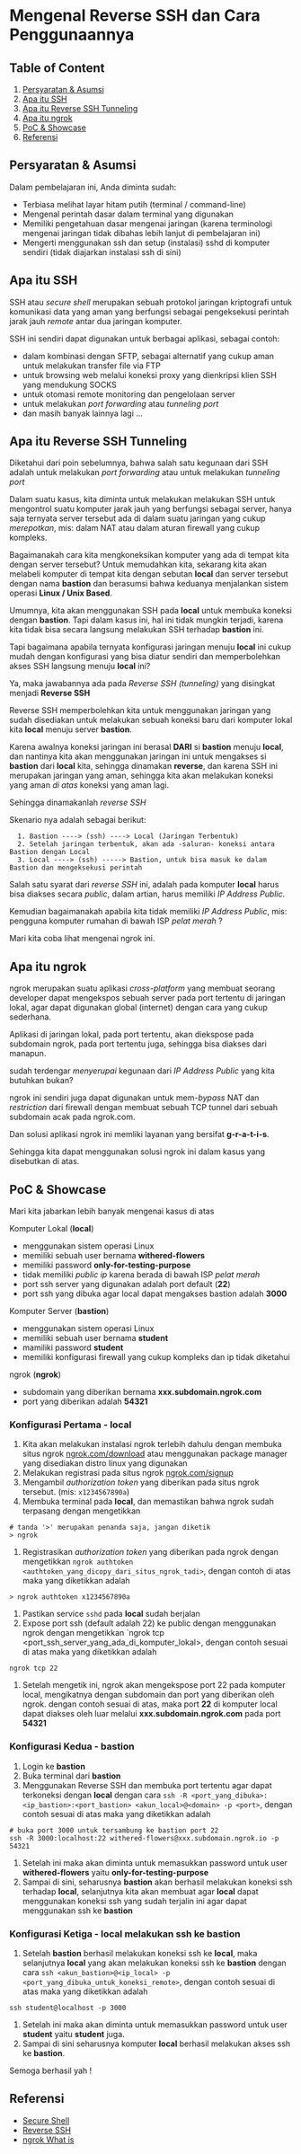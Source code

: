 # Mengenal Reverse SSH dan Cara Penggunaannya

## Table of Content
1. [Persyaratan & Asumsi](#persyaratan-&-asumsi)
1. [Apa itu SSH](#apa-itu=ssh)
1. [Apa itu Reverse SSH Tunneling](#apa-itu-reverse-ssh-tunneling)
1. [Apa itu ngrok](#apa-itu-ngrok)
1. [PoC & Showcase](#poc-&-showcase)
1. [Referensi](#referensi)

## Persyaratan & Asumsi
Dalam pembelajaran ini, Anda diminta sudah:
- Terbiasa melihat layar hitam putih (terminal / command-line)
- Mengenal perintah dasar dalam terminal yang digunakan
- Memiliki pengetahuan dasar mengenai jaringan 
  (karena terminologi mengenai jaringan tidak dibahas lebih lanjut di pembelajaran ini)
- Mengerti menggunakan ssh dan setup (instalasi) sshd di komputer sendiri
  (tidak diajarkan instalasi ssh di sini)

## Apa itu SSH
SSH atau *secure shell* merupakan sebuah protokol jaringan kriptografi untuk komunikasi data yang
aman yang berfungsi sebagai pengeksekusi perintah jarak jauh *remote* antar dua jaringan
komputer.

SSH ini sendiri dapat digunakan untuk berbagai aplikasi, sebagai contoh:
- dalam kombinasi dengan SFTP, sebagai alternatif yang cukup aman untuk melakukan transfer file 
  via FTP
- untuk browsing web melalui koneksi proxy yang dienkripsi klien SSH yang mendukung SOCKS
- untuk otomasi remote monitoring dan pengelolaan server 
- untuk melakukan *port forwarding* atau *tunneling port*
- dan masih banyak lainnya lagi ...

## Apa itu Reverse SSH Tunneling
Diketahui dari poin sebelumnya, bahwa salah satu kegunaan dari SSH adalah untuk melakukan
*port forwarding* atau untuk melakukan *tunneling port*

Dalam suatu kasus, kita diminta untuk melakukan melakukan SSH untuk mengontrol suatu komputer
jarak jauh yang berfungsi sebagai server, hanya saja ternyata server tersebut ada di dalam suatu
jaringan yang cukup *merepotkan*, mis: dalam NAT atau dalam aturan firewall yang cukup kompleks. 

Bagaimanakah cara kita mengkoneksikan komputer yang ada di tempat kita dengan server tersebut?
Untuk memudahkan kita, sekarang kita akan melabeli komputer di tempat kita dengan sebutan **local**
dan server tersebut dengan nama **bastion** dan berasumsi bahwa keduanya menjalankan sistem operasi
**Linux / Unix Based**.

Umumnya,  kita akan menggunakan SSH pada **local** untuk membuka koneksi dengan **bastion**. Tapi 
dalam kasus ini, hal ini tidak mungkin terjadi, karena kita tidak bisa secara langsung melakukan
SSH terhadap **bastion** ini.

Tapi bagaimana apabila ternyata konfigurasi jaringan menuju **local** ini cukup mudah dengan 
konfigurasi yang bisa diatur sendiri dan memperbolehkan akses SSH langsung menuju **local** ini?

Ya, maka jawabannya ada pada *Reverse SSH (tunneling)* yang disingkat menjadi **Reverse SSH**

Reverse SSH memperbolehkan kita untuk menggunakan jaringan yang sudah disediakan untuk melakukan
sebuah koneksi baru dari komputer lokal kita **local** menuju server **bastion**.

Karena awalnya koneksi jaringan ini berasal **DARI** si **bastion** menuju **local**, dan nantinya
kita akan menggunakan jaringan ini untuk mengakses si **bastion** dari **local** kita, sehingga
dinamakan **reverse**, dan karena SSH ini merupakan jaringan yang aman, sehingga kita akan 
melakukan koneksi yang aman *di atas* koneksi yang aman lagi.

Sehingga dinamakanlah *reverse SSH*

Skenario nya adalah sebagai berikut:
```
  1. Bastion ----> (ssh) ----> Local (Jaringan Terbentuk)
  2. Setelah jaringan terbentuk, akan ada -saluran- koneksi antara Bastion dengan Local
  3. Local ----> (ssh) -----> Bastion, untuk bisa masuk ke dalam Bastion dan mengeksekusi perintah
```

Salah satu syarat dari *reverse SSH* ini, adalah pada komputer **local** harus bisa diakses secara
*public*, dalam artian, harus memiliki *IP Address Public*.

Kemudian bagaimanakah apabila kita tidak memiliki *IP Address Public*, mis: pengguna komputer
rumahan di bawah ISP *pelat merah* ?

Mari kita coba lihat mengenai ngrok ini.

## Apa itu ngrok
ngrok merupakan suatu aplikasi *cross-platform* yang membuat seorang developer dapat mengekspos
sebuah server pada port tertentu di jaringan lokal, agar dapat digunakan global (internet) dengan
cara yang cukup sederhana.

Aplikasi di jaringan lokal, pada port tertentu, akan diekspose pada subdomain ngrok, pada port
tertentu juga, sehingga bisa diakses dari manapun.

sudah terdengar *menyerupai* kegunaan dari *IP Address Public* yang kita butuhkan bukan?

ngrok ini sendiri juga dapat digunakan untuk mem-*bypass* NAT dan *restriction* dari firewall dengan
membuat sebuah TCP tunnel dari sebuah subdomain acak pada ngrok.com.

Dan solusi aplikasi ngrok ini memliki layanan yang bersifat **g-r-a-t-i-s**.

Sehingga kita dapat menggunakan solusi ngrok ini dalam kasus yang disebutkan di atas.

## PoC & Showcase
Mari kita jabarkan lebih banyak mengenai kasus di atas

Komputer Lokal (**local**) 
- menggunakan sistem operasi Linux
- memiliki sebuah user bernama **withered-flowers** 
- memiliki password **only-for-testing-purpose**
- tidak memiliki *public ip* karena berada di bawah ISP *pelat merah*
- port ssh server yang digunakan adalah port default (**22**)
- port ssh yang dibuka agar local dapat mengakses bastion adalah **3000**

Komputer Server (**bastion**) 
- menggunakan sistem operasi Linux
- memiliki sebuah user bernama **student**
- mamiliki password **student**
- memiliki konfigurasi firewall yang cukup kompleks dan ip tidak diketahui

ngrok (**ngrok**)
- subdomain yang diberikan bernama **xxx.subdomain.ngrok.com**
- port yang diberikan adalah **54321**

### Konfigurasi Pertama - local
1. Kita akan melakukan instalasi ngrok terlebih dahulu dengan membuka situs ngrok
   [ngrok.com/download](https://ngrok.com/download) atau menggunakan package manager 
   yang disediakan distro linux yang digunakan
1. Melakukan registrasi pada situs ngrok [ngrok.com/signup](https://dashboard.ngrok.com/signup)
1. Mengambil *authorization token* yang diberikan pada situs ngrok tersebut.
   (mis: `x1234567890a`)
1. Membuka terminal pada **local**, dan memastikan bahwa ngrok sudah terpasang dengan mengetikkan
```shell
# tanda '>' merupakan penanda saja, jangan diketik
> ngrok
```
1. Registrasikan *authorization token* yang diberikan pada ngrok dengan mengetikkan 
   `ngrok authtoken <authtoken_yang_dicopy_dari_situs_ngrok_tadi>`, dengan contoh di atas maka yang
   diketikkan adalah
```shell
> ngrok authtoken x1234567890a
```
1. Pastikan service `sshd` pada **local** sudah berjalan
1. Expose port ssh (default adalah 22) ke public dengan menggunakan ngrok dengan mengetikkan
   `ngrok tcp <port_ssh_server_yang_ada_di_komputer_lokal>, dengan contoh sesuai di atas maka yang
   diketikkan adalah
```shell
ngrok tcp 22
```
1. Setelah mengetik ini, ngrok akan mengekspose port 22 pada komputer local, mengikatnya dengan
   subdomain dan port yang diberikan oleh ngrok. dengan contoh sesuai di atas, maka
   port **22** di komputer local dapat diakses oleh luar melalui **xxx.subdomain.ngrok.com** pada
   port **54321**

### Konfigurasi Kedua - bastion
1. Login ke **bastion**
1. Buka terminal dari **bastion**
1. Menggunakan Reverse SSH dan membuka port tertentu agar dapat terkoneksi dengan **local** dengan
   cara 
   `ssh -R <port_yang_dibuka>:<ip_bastion>:<port_bastion> <akun_local>@<domain> -p <port>`, dengan
   contoh sesuai di atas maka yang diketikkan adalah
```shell
# buka port 3000 untuk tersambung ke bastion port 22
ssh -R 3000:localhost:22 withered-flowers@xxx.subdomain.ngrok.io -p 54321
```
1. Setelah ini maka akan diminta untuk memasukkan password untuk user **withered-flowers** yaitu 
   **only-for-testing-purpose**
1. Sampai di sini, seharusnya **bastion** akan berhasil melakukan koneksi ssh terhadap **local**, 
   selanjutnya kita akan membuat agar **local** dapat menggunakan koneksi ssh yang sudah terjalin 
   ini agar dapat menggunakan ssh ke **bastion**

### Konfigurasi Ketiga - local melakukan ssh ke bastion
1. Setelah **bastion** berhasil melakukan koneksi ssh ke **local**, maka selanjutnya **local** yang
   akan melakukan koneksi ssh ke **bastion** dengan cara
   `ssh <akun_bastion>@<ip_local> -p <port_yang_dibuka_untuk_koneksi_remote>`, dengan contoh sesuai
   di atas maka yang diketikkan adalah
```shell
ssh student@localhost -p 3000
```
1. Setelah ini maka akan diminta untuk memasukkan password untuk user **student** yaitu **student**
   juga.
1. Sampai di sini seharusnya komputer **local** berhasil melakukan akses ssh ke **bastion**.

Semoga berhasil yah !

## Referensi
- [Secure Shell](https://id.wikipedia.org/wiki/Secure_Shell)
- [Reverse SSH](https://www.howtogeek.com/428413/what-is-reverse-ssh-tunneling-and-how-to-use-it/)
- [ngrok What is](https://www.pubnub.com/learn/glossary/what-is-ngrok/)
